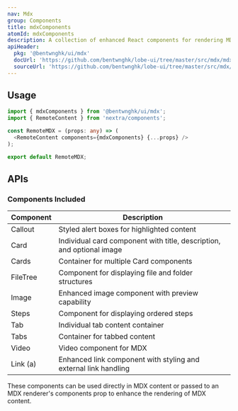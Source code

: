 ```yaml
---
nav: Mdx
group: Components
title: mdxComponents
atomId: mdxComponents
description: A collection of enhanced React components for rendering MDX content with improved styling and functionality.
apiHeader:
  pkg: '@bentwnghk/ui/mdx'
  docUrl: 'https://github.com/bentwnghk/lobe-ui/tree/master/src/mdx/mdx-components/index.md'
  sourceUrl: 'https://github.com/bentwnghk/lobe-ui/tree/master/src/mdx/mdxComponents/index.ts'
---
```


## Usage

```ts
import { mdxComponents } from '@bentwnghk/ui/mdx';
import { RemoteContent } from 'nextra/components';

const RemoteMDX = (props: any) => (
  <RemoteContent components={mdxComponents} {...props} />
);

export default RemoteMDX;
```

## APIs

### Components Included

| Component | Description                                                           |
| --------- | --------------------------------------------------------------------- |
| Callout   | Styled alert boxes for highlighted content                            |
| Card      | Individual card component with title, description, and optional image |
| Cards     | Container for multiple Card components                                |
| FileTree  | Component for displaying file and folder structures                   |
| Image     | Enhanced image component with preview capability                      |
| Steps     | Component for displaying ordered steps                                |
| Tab       | Individual tab content container                                      |
| Tabs      | Container for tabbed content                                          |
| Video     | Video component for MDX                                               |
| Link (a)  | Enhanced link component with styling and external link handling       |

These components can be used directly in MDX content or passed to an MDX renderer's components prop to enhance the rendering of MDX content.

